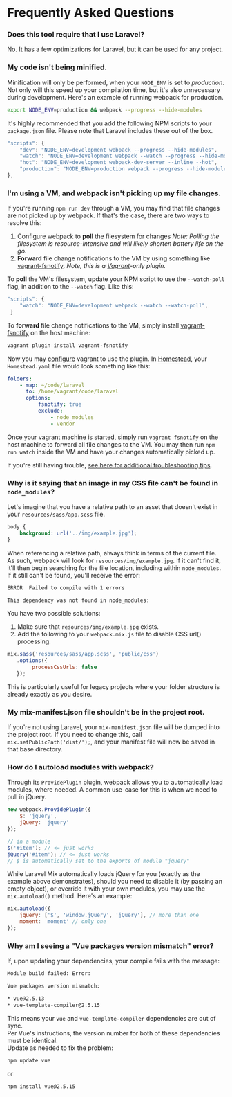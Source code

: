 # Frequently Asked Questions

### Does this tool require that I use Laravel?

No. It has a few optimizations for Laravel, but it can be used for any project.

### My code isn't being minified.

Minification will only be performed, when your `NODE_ENV` is set to _production_. Not only will this speed up your compilation time, but it's also unnecessary during development. Here's an example of running webpack for production.

```bash
export NODE_ENV=production && webpack --progress --hide-modules
```

It's highly recommended that you add the following NPM scripts to your `package.json` file. Please note that Laravel includes these out of the box.

```js
"scripts": {
    "dev": "NODE_ENV=development webpack --progress --hide-modules",
    "watch": "NODE_ENV=development webpack --watch --progress --hide-modules",
    "hot": "NODE_ENV=development webpack-dev-server --inline --hot",
    "production": "NODE_ENV=production webpack --progress --hide-modules"
},
```

### I'm using a VM, and webpack isn't picking up my file changes.

If you're running `npm run dev` through a VM, you may find that file changes are not picked up by webpack. If that's the case, there are two ways to resolve this:

1. Configure webpack to **poll** the filesystem for changes _Note: Polling the filesystem is resource-intensive and will likely shorten battery life on the go._
2. **Forward** file change notifications to the VM by using something like [vagrant-fsnotify](https://github.com/adrienkohlbecker/vagrant-fsnotify). _Note, this is a [Vagrant](https://www.vagrantup.com)-only plugin._

To **poll** the VM's filesystem, update your NPM script to use the `--watch-poll` flag, in addition to the `--watch` flag. Like this:

```js
"scripts": {
    "watch": "NODE_ENV=development webpack --watch --watch-poll",
 }
```

To **forward** file change notifications to the VM, simply install [vagrant-fsnotify](https://github.com/adrienkohlbecker/vagrant-fsnotify) on the host machine:

```bash
vagrant plugin install vagrant-fsnotify
```

Now you may [configure](https://github.com/adrienkohlbecker/vagrant-fsnotify#basic-setup) vagrant to use the plugin. In [Homestead](https://laravel.com/docs/homestead), your `Homestead.yaml` file would look something like this:

```yaml
folders:
    - map: ~/code/laravel
      to: /home/vagrant/code/laravel
      options:
          fsnotify: true
          exclude:
              - node_modules
              - vendor
```

Once your vagrant machine is started, simply run `vagrant fsnotify` on the host machine to forward all file changes to the VM. You may then run `npm run watch` inside the VM and have your changes automatically picked up.

If you're still having trouble, [see here for additional troubleshooting tips](https://webpack.js.org/configuration/watch/#changes-seen-but-not-processed).

### Why is it saying that an image in my CSS file can't be found in `node_modules`?

Let's imagine that you have a relative path to an asset that doesn't exist in your `resources/sass/app.scss` file.

```css
body {
    background: url('../img/example.jpg');
}
```

When referencing a relative path, always think in terms of the current file. As such, webpack will look for `resources/img/example.jpg`. If it can't find it, it'll then begin searching for the file location, including within `node_modules`. If it still can't be found, you'll receive the error:

```bash
ERROR  Failed to compile with 1 errors

This dependency was not found in node_modules:
```

You have two possible solutions:

1. Make sure that `resources/img/example.jpg` exists.
2. Add the following to your `webpack.mix.js` file to disable CSS url() processing.

```js
mix.sass('resources/sass/app.scss', 'public/css')
   .options({
        processCssUrls: false
   });
```

This is particularly useful for legacy projects where your folder structure is already exactly as you desire.

### My mix-manifest.json file shouldn't be in the project root.

If you're not using Laravel, your `mix-manifest.json` file will be dumped into the project root. If you need to change this, call `mix.setPublicPath('dist/');`, and your manifest file will now be saved in that base directory.

### How do I autoload modules with webpack?

Through its `ProvidePlugin` plugin, webpack allows you to automatically load modules, where needed. A common use-case for this is when we need to pull in jQuery.

```js
new webpack.ProvidePlugin({
    $: 'jquery',
    jQuery: 'jquery'
});

// in a module
$('#item'); // <= just works
jQuery('#item'); // <= just works
// $ is automatically set to the exports of module "jquery"
```

While Laravel Mix automatically loads jQuery for you (exactly as the example above demonstrates), should you need to disable it (by passing an empty object), or override it with your own modules, you may use the `mix.autoload()` method. Here's an example:

```js
mix.autoload({
    jquery: ['$', 'window.jQuery', 'jQuery'], // more than one
    moment: 'moment' // only one
});
```

### Why am I seeing a "Vue packages version mismatch" error?

If, upon updating your dependencies, your compile fails with the message:

```bash
Module build failed: Error:

Vue packages version mismatch:

* vue@2.5.13
* vue-template-compiler@2.5.15
```

This means your `vue` and `vue-template-compiler` dependencies are out of sync.  
Per Vue's instructions, the version number for both of these dependencies must be identical.  
Update as needed to fix the problem:

```bash
npm update vue
```

or

```bash
npm install vue@2.5.15
```
